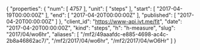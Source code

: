 {
  "properties": {
    "num": [
      4757
    ],
    "unit": [
      "steps"
    ],
    "start": [
      "2017-04-19T00:00:00Z"
    ],
    "end": [
      "2017-04-20T00:00:00Z"
    ],
    "published": [
      "2017-04-20T00:00:00Z"
    ]
  },
  "client_id": "https://www-api.jvt.me/fit",
  "date": "2017-04-20T00:00:00Z",
  "kind": "steps",
  "h": "h-measure",
  "slug": "2017/04/wo6hr",
  "aliases": [
    "/mf2/49aaafdc-e885-4698-ac4c-2b8a46862ac7/",
    "/mf2/2017/04/wo6hr",
    "/mf2/2017/04/wO6Hr"
  ]
}
